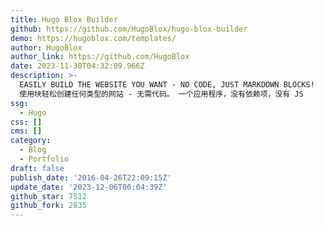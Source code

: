 ```yaml
---
title: Hugo Blox Builder
github: https://github.com/HugoBlox/hugo-blox-builder
demo: https://hugoblox.com/templates/
author: HugoBlox
author_link: https://github.com/HugoBlox
date: 2023-11-30T04:32:09.966Z
description: >-
  EASILY BUILD THE WEBSITE YOU WANT - NO CODE, JUST MARKDOWN BLOCKS!
  使用块轻松创建任何类型的网站 - 无需代码。 一个应用程序，没有依赖项，没有 JS
ssg:
  - Hugo
css: []
cms: []
category:
  - Blog
  - Portfolio
draft: false
publish_date: '2016-04-26T22:09:15Z'
update_date: '2023-12-06T00:04:39Z'
github_star: 7512
github_fork: 2835
---
```

